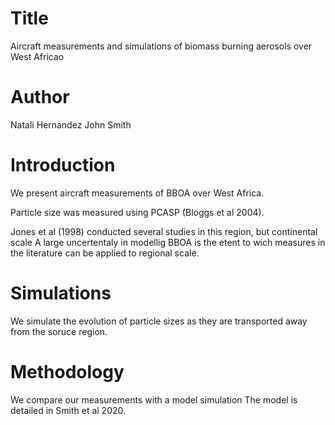 # Title
Aircraft measurements and simulations of biomass burning aerosols over West Africao


# Author
Natali Hernandez
John Smith

# Introduction
We present aircraft measurements of BBOA over West Africa.

Particle size was measured using PCASP (Bloggs et al 2004).

Jones et al (1998) conducted several studies in this region,
but continental scale 
A large uncertentaly in modellig BBOA is the etent to
wich measures in the literature can be applied to regional
scale.

# Simulations
We simulate the evolution of particle sizes as they are transported
away from the soruce region.

# Methodology
We compare our measurements with a model simulation
The model is detailed in Smith et al 2020.
